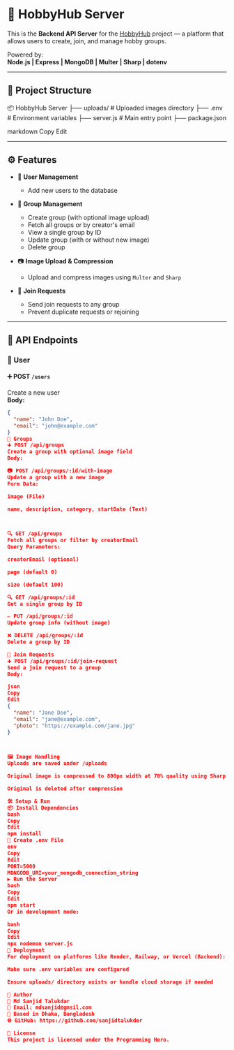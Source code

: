 # 🎯 HobbyHub Server

This is the **Backend API Server** for the [HobbyHub](https://github.com/your-client-repo) project — a platform that allows users to create, join, and manage hobby groups.

Powered by:  
**Node.js | Express | MongoDB | Multer | Sharp | dotenv**

---

## 📁 Project Structure

📦 HobbyHub Server
├── uploads/ # Uploaded images directory
├── .env # Environment variables
├── server.js # Main entry point
├── package.json

markdown
Copy
Edit

---

## ⚙️ Features

- 🔐 **User Management**  
  - Add new users to the database

- 👥 **Group Management**
  - Create group (with optional image upload)
  - Fetch all groups or by creator's email
  - View a single group by ID
  - Update group (with or without new image)
  - Delete group

- 📷 **Image Upload & Compression**
  - Upload and compress images using `Multer` and `Sharp`

- 🙋 **Join Requests**
  - Send join requests to any group
  - Prevent duplicate requests or rejoining

---

## 🔌 API Endpoints

### 👤 User

#### ➕ POST `/users`
Create a new user  
**Body:**
```json
{
  "name": "John Doe",
  "email": "john@example.com"
}
👥 Groups
➕ POST /api/groups
Create a group with optional image field
Body:

📷 POST /api/groups/:id/with-image
Update a group with a new image
Form Data:

image (File)

name, description, category, startDate (Text)



🔍 GET /api/groups
Fetch all groups or filter by creatorEmail
Query Parameters:

creatorEmail (optional)

page (default 0)

size (default 100)

🔍 GET /api/groups/:id
Get a single group by ID

✏️ PUT /api/groups/:id
Update group info (without image)

❌ DELETE /api/groups/:id
Delete a group by ID

🙋 Join Requests
➕ POST /api/groups/:id/join-request
Send a join request to a group
Body:

json
Copy
Edit
{
  "name": "Jane Doe",
  "email": "jane@example.com",
  "photo": "https://example.com/jane.jpg"
}



🖼 Image Handling
Uploads are saved under /uploads

Original image is compressed to 800px width at 70% quality using Sharp

Original is deleted after compression

🛠 Setup & Run
📦 Install Dependencies
bash
Copy
Edit
npm install
📁 Create .env File
env
Copy
Edit
PORT=5000
MONGODB_URI=your_mongodb_connection_string
▶️ Run the Server
bash
Copy
Edit
npm start
Or in development mode:

bash
Copy
Edit
npx nodemon server.js
🚀 Deployment
For deployment on platforms like Render, Railway, or Vercel (Backend):

Make sure .env variables are configured

Ensure uploads/ directory exists or handle cloud storage if needed

🙌 Author
👤 Md Sanjid Talukdar
📧 Email: mdsanjid@gmsil.com
📍 Based in Dhaka, Bangladesh
🌐 GitHub: https://github.com/sanjidtalukder

📜 License
This project is licensed under the Programming Hero.